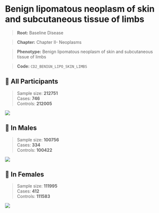 # Benign lipomatous neoplasm of skin and subcutaneous tissue of limbs

> **Root:** Baseline Disease  

> **Chapter:** Chapter II- Neoplasms  

> **Phenotype:** Benign lipomatous neoplasm of skin and subcutaneous tissue of limbs  

> **Code:** `CD2_BENIGN_LIPO_SKIN_LIMBS`

## 🧪 All Participants  
> Sample size: **212751**  
> Cases: **746**  
> Controls: **212005**
<img src="/Disease/Figures/ALL/Baseline/CD2_BENIGN_LIPO_SKIN_LIMBS.png"/>
<CsvTable src="/Disease_Data/ALL/Baseline/LG_CD2_BENIGN_LIPO_SKIN_LIMBS.csv" label="🔍 View full results" />

## 👨 In Males  
> Sample size: **100756**  
> Cases: **334**  
> Controls: **100422**
<img src="/Disease/Figures/Male/Baseline/CD2_BENIGN_LIPO_SKIN_LIMBS.png"/>
<CsvTable src="/Disease_Data/Male/Baseline/LG_CD2_BENIGN_LIPO_SKIN_LIMBS.csv" label="🔍 View full results" />

## 👩 In Females  
> Sample size: **111995**  
> Cases: **412**  
> Controls: **111583**
<img src="/Disease/Figures/Female/Baseline/CD2_BENIGN_LIPO_SKIN_LIMBS.png"/>
<CsvTable src="/Disease_Data/Female/Baseline/LG_CD2_BENIGN_LIPO_SKIN_LIMBS.csv" label="🔍 View full results" />
